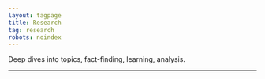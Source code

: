 ```yaml
---
layout: tagpage
title: Research
tag: research
robots: noindex
---
```


Deep dives into topics, fact-finding, learning, analysis.

---
